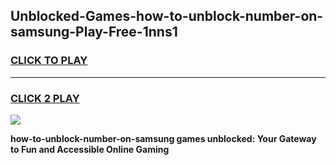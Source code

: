 
## Unblocked-Games-how-to-unblock-number-on-samsung-Play-Free-1nns1
<h3>
<a href="https://premium76.site?title=how-to-unblock-number-on-samsung&ref=18A1">CLICK TO PLAY</a></h3>
<hr>

<h3>
<a href="https://premium76.site?title=how-to-unblock-number-on-samsung&ref=18A1">CLICK 2 PLAY</a>
  
</h3>

<a href="https://premium76.site?title=how-to-unblock-number-on-samsung&ref=18A1"><img src="https://clearcache.store/games.png"></a>


**how-to-unblock-number-on-samsung games unblocked: Your Gateway to Fun and Accessible Online Gaming**
